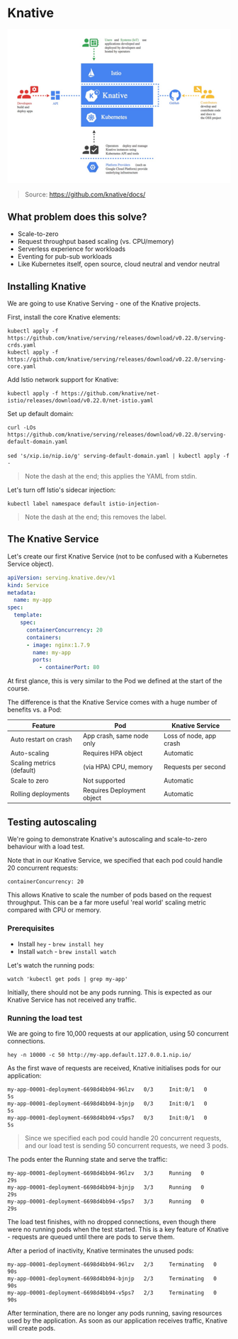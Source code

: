 # Knative

![Knative architecture](img/knative-arch.jpeg)

> Source: https://github.com/knative/docs/

## What problem does this solve?

- Scale-to-zero
- Request throughput based scaling (vs. CPU/memory)
- Serverless experience for workloads
- Eventing for pub-sub workloads
- Like Kubernetes itself, open source, cloud neutral and vendor neutral

## Installing Knative

We are going to use Knative Serving - one of the Knative projects.

First, install the core Knative elements:

```
kubectl apply -f https://github.com/knative/serving/releases/download/v0.22.0/serving-crds.yaml
kubectl apply -f https://github.com/knative/serving/releases/download/v0.22.0/serving-core.yaml
```

Add Istio network support for Knative:

```
kubectl apply -f https://github.com/knative/net-istio/releases/download/v0.22.0/net-istio.yaml
```

Set up default domain:

```
curl -LOs https://github.com/knative/serving/releases/download/v0.22.0/serving-default-domain.yaml

sed 's/xip.io/nip.io/g' serving-default-domain.yaml | kubectl apply -f -
```

> Note the dash at the end; this applies the YAML from stdin.

Let's turn off Istio's sidecar injection:

```
kubectl label namespace default istio-injection-
```

> Note the dash at the end; this removes the label.

## The Knative Service

Let's create our first Knative Service (not to be confused with a Kubernetes Service object).

```yaml
apiVersion: serving.knative.dev/v1
kind: Service
metadata:
  name: my-app
spec:
  template:
    spec:
      containerConcurrency: 20
      containers:
      - image: nginx:1.7.9
        name: my-app
        ports:
          - containerPort: 80
```

At first glance, this is very similar to the Pod we defined at the start of the course.

The difference is that the Knative Service comes with a huge number of benefits vs. a Pod:

| Feature                   | Pod                        | Knative Service         |
|---------------------------|----------------------------|-------------------------|
| Auto restart on crash     | App crash, same node only  | Loss of node, app crash |
| Auto-scaling              | Requires HPA object        | Automatic               |
| Scaling metrics (default) | (via HPA) CPU, memory      | Requests per second     |
| Scale to zero             | Not supported              | Automatic               |
| Rolling deployments       | Requires Deployment object | Automatic               |

## Testing autoscaling

We're going to demonstrate Knative's autoscaling and scale-to-zero behaviour with a load test.

Note that in our Knative Service, we specified that each pod could handle 20 concurrent requests:

	containerConcurrency: 20

This allows Knative to scale the number of pods based on the request throughput. This can be a far more useful 'real world' scaling metric compared with CPU or memory.

### Prerequisites

- Install `hey` - `brew install hey`
- Install `watch` - `brew install watch`

Let's watch the running pods:

	watch 'kubectl get pods | grep my-app'

Initially, there should not be any pods running. This is expected as our Knative Service has not received any traffic.

### Running the load test

We are going to fire 10,000 requests at our application, using 50 concurrent connections.

	hey -n 10000 -c 50 http://my-app.default.127.0.0.1.nip.io/

As the first wave of requests are received, Knative initialises pods for our application:

    my-app-00001-deployment-6698d4bb94-96lzv   0/3     Init:0/1   0          5s
    my-app-00001-deployment-6698d4bb94-bjnjp   0/3     Init:0/1   0          5s
    my-app-00001-deployment-6698d4bb94-v5ps7   0/3     Init:0/1   0          5s

> Since we specified each pod could handle 20 concurrent requests, and our load test is sending 50 concurrent requests, we need 3 pods.

The pods enter the Running state and serve the traffic:

    my-app-00001-deployment-6698d4bb94-96lzv   3/3     Running   0          29s
    my-app-00001-deployment-6698d4bb94-bjnjp   3/3     Running   0          29s
    my-app-00001-deployment-6698d4bb94-v5ps7   3/3     Running   0          29s

The load test finishes, with no dropped connections, even though there were no running pods when the test started. This is a key feature of Knative - requests are queued until there are pods to serve them.

After a period of inactivity, Knative terminates the unused pods:

    my-app-00001-deployment-6698d4bb94-96lzv   2/3     Terminating   0          90s
    my-app-00001-deployment-6698d4bb94-bjnjp   2/3     Terminating   0          90s
    my-app-00001-deployment-6698d4bb94-v5ps7   2/3     Terminating   0          90s


After termination, there are no longer any pods running, saving resources used by the application. As soon as our application receives traffic, Knative will create pods.
